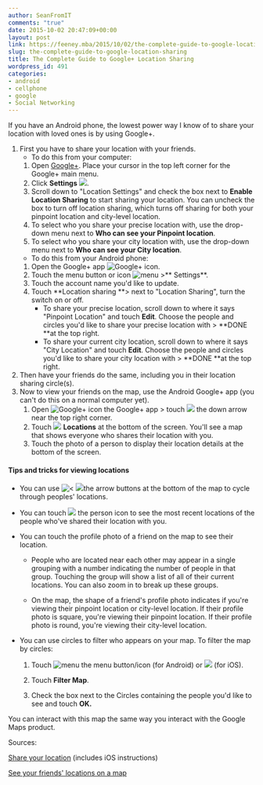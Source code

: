 ```yaml
---
author: SeanFromIT
comments: "true"
date: 2015-10-02 20:47:09+00:00
layout: post
link: https://feeney.mba/2015/10/02/the-complete-guide-to-google-location-sharing/
slug: the-complete-guide-to-google-location-sharing
title: The Complete Guide to Google+ Location Sharing
wordpress_id: 491
categories:
- android
- cellphone
- google
- Social Networking
---
```


If you have an Android phone, the lowest power way I know of to share your location with loved ones is by using Google+.


1. First you have to share your location with your friends.
    * To do this from your computer:
    1. Open [Google+](https://plus.google.com/). Place your cursor in the top left corner for the Google+ main menu.
    2. Click **Settings** ![](https://lh4.ggpht.com/oeB3A_9Aj7ZXK5Jn1m92CYAxQUhxS3LGcjX4ToPTfabAH0Mav6pr1BrsrlfDlLbzQYb2MD9Q=w16).
    3. Scroll down to "Location Settings" and check the box next to **Enable Location Sharing** to start sharing your location. You can uncheck the box to turn off location sharing, which turns off sharing for both your pinpoint location and city-level location.
    4. To select who you share your precise location with, use the drop-down menu next to **Who can see your Pinpoint location**.
    5. To select who you share your city location with, use the drop-down menu next to **Who can see your City location**.
    * To do this from your Android phone:
    1. Open the Google+ app ![Google+ icon](https://lh3.googleusercontent.com/t687S6znLMUaUn1FgrRhMS7YMP2ru7pYaHe_632nXdXfl5AmUJOha-VVswIDMkI=w16-h16).
    2. Touch the menu button or icon ![menu](https://lh5.ggpht.com/S1Cjm13mlP2c2FjmmBDGuuB_dguyRpQ8XvPbPiocD3J2Yhn0xeugm4qOIvWr3w=w18-h18) >** Settings**.
    3. Touch the account name you'd like to update.
    4. Touch **Location sharing **> next to "Location Sharing", turn the switch on or off.
        * To share your precise location, scroll down to where it says "Pinpoint Location" and touch **Edit**. Choose the people and circles you'd like to share your precise location with > **DONE **at the top right.
        * To share your current city location, scroll down to where it says "City Location" and touch **Edit**. Choose the people and circles you'd like to share your city location with > **DONE **at the top right.
2. Then have your friends do the same, including you in their location sharing circle(s).
3. Now to view your friends on the map, use the Android Google+ app (you can't do this on a normal computer yet).
    1. Open ![Google+ icon](https://lh3.googleusercontent.com/t687S6znLMUaUn1FgrRhMS7YMP2ru7pYaHe_632nXdXfl5AmUJOha-VVswIDMkI=w16-h16) the Google+ app > touch ![](https://lh4.ggpht.com/2sDOjMmzsPkRtouOLpG1qrlLJdnWzsNkTczutXpIw33chvCmNbWhUsDWjktKoy752-iYL76B=w16) the down arrow near the top right corner.
    2. Touch ![](https://lh5.ggpht.com/EX3MJ0MGIOOjCE6j-q6KP800JvQcKaZTB08XIeICGutNhRoMz5GKcMmyp-j0URhnJaVSRo7d=w16) **Locations** at the bottom of the screen. You'll see a map that shows everyone who shares their location with you.
    3. Touch the photo of a person to display their location details at the bottom of the screen.







#### **Tips and tricks for viewing locations**





	
  * You can use ![<](https://lh4.ggpht.com/L7tFpIQQFJynhj43m7t5Iki7yVjr_zyH8EZT4kFe8MIAf050ZZCYtzDI-DPwENJrx7tNzdFlSQ=w16) ![](https://lh5.ggpht.com/XZ4GS4NbjnNXHXkxSgr_kiDI9lHuzsr_1RABGlNCk74PEXWqoWmWieJrAnE6fh2GPYAIkoW6=w16)the arrow buttons at the bottom of the map to cycle through peoples' locations.

	
  * You can touch ![](https://lh4.ggpht.com/4QL3qhZb8o9X3hm3PQHnpSTHdiIhyySnejUeaAtbMjiQOh9ShIU0Hlf3QLx-5ICV-_ZPiRvi=w16) the person icon to see the most recent locations of the people who've shared their location with you.

	
  * You can touch the profile photo of a friend on the map to see their location.

	
    * People who are located near each other may appear in a single grouping with a number indicating the number of people in that group. Touching the group will show a list of all of their current locations. You can also zoom in to break up these groups.

	
    * On the map, the shape of a friend's profile photo indicates if you're viewing their pinpoint location or city-level location. If their profile photo is square, you're viewing their pinpoint location. If their profile photo is round, you're viewing their city-level location.




	
  * You can use circles to filter who appears on your map. To filter the map by circles:

	
    1. Touch ![menu](https://lh5.ggpht.com/S1Cjm13mlP2c2FjmmBDGuuB_dguyRpQ8XvPbPiocD3J2Yhn0xeugm4qOIvWr3w=w18-h18) the menu button/icon (for Android) or ![](https://lh4.ggpht.com/wAv36HCcudGMauwsuz8knqV7de40fBOdUNvF18Z5GnPCaYz_fVz-TXDL7l-p=w18) (for iOS).

	
    2. Touch **Filter Map**.

	
    3. Check the box next to the Circles containing the people you'd like to see and touch **OK.**





You can interact with this map the same way you interact with the Google Maps product.

Sources:

[Share your location](https://support.google.com/plus/answer/2998354?hl=en) (includes iOS instructions)

[See your friends' locations on a map](https://support.google.com/plus/answer/3302509?hl=en)
